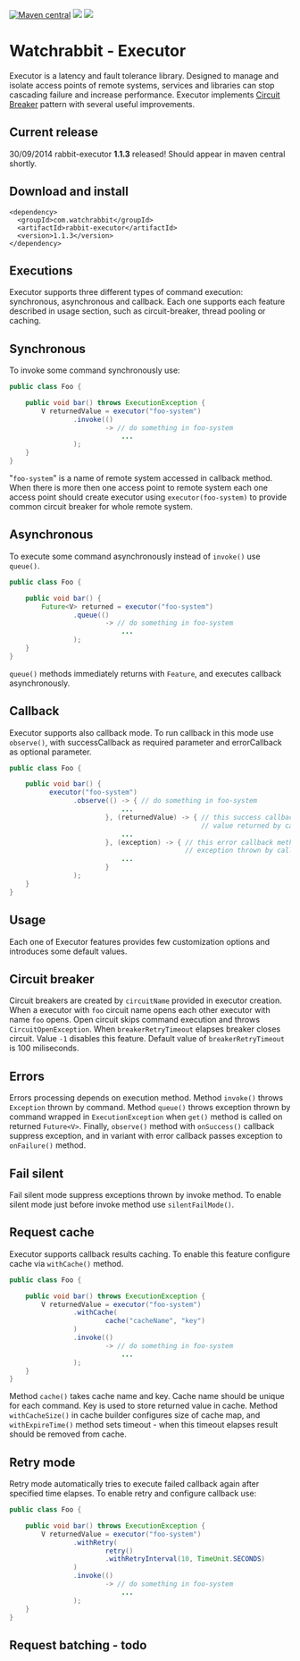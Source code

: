 [![Maven central][maven img]][maven]
[![][travis img]][travis]
[![][coverage img]][coverage]

Watchrabbit - Executor
======================

Executor is a latency and fault tolerance library. Designed to manage and isolate access points of remote systems, services and libraries can stop cascading failure and increase performance. Executor implements [Circuit Breaker](http://martinfowler.com/bliki/CircuitBreaker.html) pattern with several useful improvements. 

## Current release
30/09/2014 rabbit-executor **1.1.3** released! Should appear in maven central shortly.

## Download and install
```
<dependency>
  <groupId>com.watchrabbit</groupId>
  <artifactId>rabbit-executor</artifactId>
  <version>1.1.3</version>
</dependency>
```

Executions
----------

Executor supports three different types of command execution: synchronous, asynchronous and callback. Each one supports each feature described in usage section, such as circuit-breaker, thread pooling or caching.

## Synchronous 

To invoke some command synchronously use:
```java
public class Foo {

    public void bar() throws ExecutionException {
        V returnedValue = executor("foo-system")
                .invoke(()
                        -> // do something in foo-system
                            ...
                );
    }
}

```
"`foo-system`" is a name of remote system accessed in callback method. When there is more then one access point to remote system each one access point should create executor using `executor(foo-system)` to provide common circuit breaker for whole remote system.


## Asynchronous
To execute some command asynchronously instead of `invoke()` use `queue()`.
```java
public class Foo {

    public void bar() {
        Future<V> returned = executor("foo-system")
                .queue(()
                        -> // do something in foo-system
                            ...
                );
    }
}
```
`queue()` methods immediately returns with `Feature`, and executes callback asynchronously.

## Callback
Executor supports also callback mode. To run callback in this mode use `observe()`, with successCallback as required parameter and errorCallback as optional parameter. 
```java
public class Foo {

    public void bar() {
          executor("foo-system")
                .observe(() -> { // do something in foo-system
                            ...
                        }, (returnedValue) -> { // this success callback method consumes 
                                                // value returned by callback
                            ...
                        }, (exception) -> { // this error callback method consumes 
                                            // exception thrown by callback
                            ...
                        }
                );
    }
}
```

Usage
-----
Each one of Executor features provides few customization options and introduces some default values.

## Circuit breaker
Circuit breakers are created by `circuitName` provided in executor creation. When a executor with `foo` circuit name opens each other executor with name `foo` opens. Open circuit skips command execution and throws `CircuitOpenException`. When `breakerRetryTimeout` elapses breaker closes circuit. Value `-1` disables this feature. Default value of `breakerRetryTimeout` is 100 miliseconds.

## Errors
Errors processing depends on execution method. Method `invoke()` throws `Exception` thrown by command. Method `queue()` throws exception thrown by command wrapped in `ExecutionException` when `get()` method is called on returned `Future<V>`. Finally, `observe()` method with `onSuccess()` callback suppress exception, and in variant with error callback passes exception to `onFailure()` method.

## Fail silent
Fail silent mode suppress exceptions thrown by invoke method. To enable silent mode just before invoke method use `silentFailMode()`.

## Request cache
Executor supports callback results caching. To enable this feature configure cache via `withCache()` method. 
```java
public class Foo {

    public void bar() throws ExecutionException {
        V returnedValue = executor("foo-system")
                .withCache(
                        cache("cacheName", "key")
                )
                .invoke(()
                        -> // do something in foo-system
                            ...
                );
    }
}

```
Method `cache()` takes cache name and key. Cache name should be unique for each command. Key is used to store returned value in cache. Method `withCacheSize()` in cache builder configures size of cache map,  and `withExpireTime()` method sets timeout - when this timeout elapses result should be removed from cache.

## Retry mode
Retry mode automatically tries to execute failed callback again after specified time elapses. To enable retry and configure callback use: 
```java
public class Foo {

    public void bar() throws ExecutionException {
        V returnedValue = executor("foo-system")
                .withRetry(
                        retry()
                        .withRetryInterval(10, TimeUnit.SECONDS)
                )
                .invoke(()
                        -> // do something in foo-system
                            ...
                );
    }
}

```

## Request batching - todo


[coverage]:https://coveralls.io/r/watchrabbit/rabbit-executor
[coverage img]:https://img.shields.io/coveralls/watchrabbit/rabbit-executor.png
[travis]:https://travis-ci.org/watchrabbit/rabbit-executor
[travis img]:https://travis-ci.org/watchrabbit/rabbit-executor.svg?branch=master
[maven]:https://maven-badges.herokuapp.com/maven-central/com.watchrabbit/rabbit-executor
[maven img]:https://maven-badges.herokuapp.com/maven-central/com.watchrabbit/rabbit-executor/badge.svg
